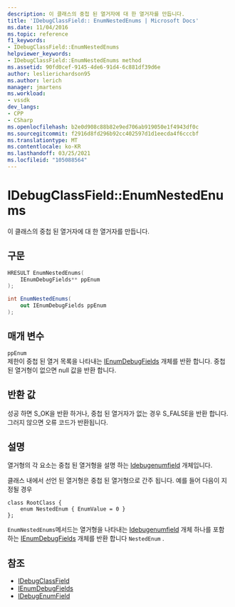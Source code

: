 ```yaml
---
description: 이 클래스의 중첩 된 열거자에 대 한 열거자를 만듭니다.
title: 'IDebugClassField:: EnumNestedEnums | Microsoft Docs'
ms.date: 11/04/2016
ms.topic: reference
f1_keywords:
- IDebugClassField::EnumNestedEnums
helpviewer_keywords:
- IDebugClassField::EnumNestedEnums method
ms.assetid: 90fd0cef-9145-4de6-91d4-6c881df39d6e
author: leslierichardson95
ms.author: lerich
manager: jmartens
ms.workload:
- vssdk
dev_langs:
- CPP
- CSharp
ms.openlocfilehash: b2e0d908c88b82e9ed706ab919050e1f4943df0c
ms.sourcegitcommit: f2916d8fd296b92cc402597d1d1eecda4f6cccbf
ms.translationtype: MT
ms.contentlocale: ko-KR
ms.lasthandoff: 03/25/2021
ms.locfileid: "105088564"
---
```

# <a name="idebugclassfieldenumnestedenums"></a>IDebugClassField::EnumNestedEnums
이 클래스의 중첩 된 열거자에 대 한 열거자를 만듭니다.

## <a name="syntax"></a>구문

```cpp
HRESULT EnumNestedEnums(
    IEnumDebugFields** ppEnum
);
```

```csharp
int EnumNestedEnums(
    out IEnumDebugFields ppEnum
);
```

## <a name="parameters"></a>매개 변수
`ppEnum`\
제한이 중첩 된 열거 목록을 나타내는 [IEnumDebugFields](../../../extensibility/debugger/reference/ienumdebugfields.md) 개체를 반환 합니다. 중첩 된 열거형이 없으면 null 값을 반환 합니다.

## <a name="return-value"></a>반환 값
성공 하면 S_OK을 반환 하거나, 중첩 된 열거자가 없는 경우 S_FALSE을 반환 합니다. 그러지 않으면 오류 코드가 반환됩니다.

## <a name="remarks"></a>설명
열거형의 각 요소는 중첩 된 열거형을 설명 하는 [Idebugenumfield](../../../extensibility/debugger/reference/idebugenumfield.md) 개체입니다.

클래스 내에서 선언 된 열거형은 중첩 된 열거형으로 간주 됩니다. 예를 들어 다음이 지정될 경우

```
class RootClass {
    enum NestedEnum { EnumValue = 0 }
};
```

`EnumNestedEnums`메서드는 열거형을 나타내는 [Idebugenumfield](../../../extensibility/debugger/reference/idebugenumfield.md) 개체 하나를 포함 하는 [IEnumDebugFields](../../../extensibility/debugger/reference/ienumdebugfields.md) 개체를 반환 합니다 `NestedEnum` .

## <a name="see-also"></a>참조
- [IDebugClassField](../../../extensibility/debugger/reference/idebugclassfield.md)
- [IEnumDebugFields](../../../extensibility/debugger/reference/ienumdebugfields.md)
- [IDebugEnumField](../../../extensibility/debugger/reference/idebugenumfield.md)
